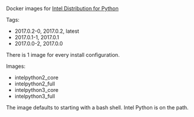 Docker images for [Intel Distribution for Python](https://software.intel.com/en-us/intel-distribution-for-python)

Tags:

* 2017.0.2-0, 2017.0.2, latest
* 2017.0.1-1, 2017.0.1
* 2017.0.0-2, 2017.0.0

There is 1 image for every install configuration.

Images:

* intelpython2_core
* intelpython2_full
* intelpython3_core
* intelpython3_full

The image defaults to starting with a bash shell. Intel Python is on the path.

